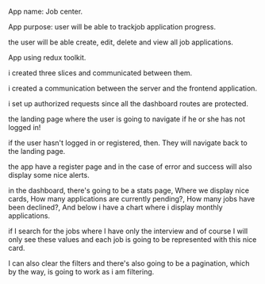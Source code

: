 App name: Job center.

App purpose:  user will be able to trackjob application progress.

the user will be able create, edit, delete and view all job applications.

App using redux toolkit.

i created three slices and communicated between them.

i created a communication between the server and the frontend application.

i set up authorized requests since all the dashboard routes are protected.

the landing page where the user is going to navigate if he or she has not logged in!

 if the user hasn't logged in or registered, then. They will navigate back to the landing page.


 the app have a register page and in the case of error and success will also display some nice alerts.

 in the dashboard, there's going to be a stats page, Where we display nice cards, How many applications are currently pending?, How many jobs have been declined?, And below i have a chart where i display monthly applications.

 if I search for the jobs where I have only the interview and of course I will only see these values and each job is going to be represented with this nice card.

 I can also clear the filters and there's also going to be a pagination, which by the way, is going to work as i am filtering.